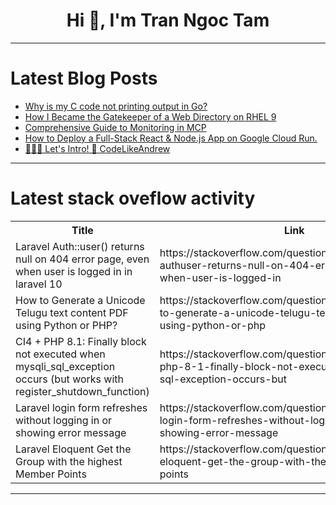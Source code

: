 <h1 align="center">Hi 👋, I'm Tran Ngoc Tam</h1>

---

# Latest Blog Posts 
<!-- BLOG-POST-LIST:START -->
- [Why is my C code not printing output in Go?](https://dev.to/generatecodedev/why-is-my-c-code-not-printing-output-in-go-4ha5)
- [How I Became the Gatekeeper of a Web Directory on RHEL 9](https://dev.to/higgs182092/how-i-became-the-gatekeeper-of-a-web-directory-on-rhel-9-5gn9)
- [Comprehensive Guide to Monitoring in MCP](https://dev.to/matt_lenhard_650f4412cb21/comprehensive-guide-to-monitoring-in-mcp-3k74)
- [How to Deploy a Full-Stack React &amp; Node.js App on Google Cloud Run.](https://dev.to/raghad60/how-to-deploy-a-full-stack-react-nodejs-app-on-google-cloud-run-52m9)
- [👨🏻‍💻 Let&#39;s Intro! 🍏 CodeLikeAndrew](https://dev.to/codelikeandrew/lets-intro-codelikeandrew-28ph)
<!-- BLOG-POST-LIST:END -->

---

# Latest stack oveflow activity
<table>
  <tr><th>Title</th><th>Link</th></tr>
  <!-- STACKOVERFLOW:START --><tr><td>Laravel Auth::user&lpar;&rpar; returns null on 404 error page, even when user is logged in in laravel 10</td><td>https://stackoverflow.com/questions/79605917/laravel-authuser-returns-null-on-404-error-page-even-when-user-is-logged-in</td></tr><tr><td>How to Generate a Unicode Telugu text content PDF using Python or PHP?</td><td>https://stackoverflow.com/questions/79605890/how-to-generate-a-unicode-telugu-text-content-pdf-using-python-or-php</td></tr><tr><td>CI4 + PHP 8.1: Finally block not executed when mysqli_sql_exception occurs &lpar;but works with register_shutdown_function&rpar;</td><td>https://stackoverflow.com/questions/79605857/ci4-php-8-1-finally-block-not-executed-when-mysqli-sql-exception-occurs-but</td></tr><tr><td>Laravel login form refreshes without logging in or showing error message</td><td>https://stackoverflow.com/questions/79605710/laravel-login-form-refreshes-without-logging-in-or-showing-error-message</td></tr><tr><td>Laravel Eloquent Get the Group with the highest Member Points</td><td>https://stackoverflow.com/questions/79605633/laravel-eloquent-get-the-group-with-the-highest-member-points</td></tr><!-- STACKOVERFLOW:END -->
</table>

---


